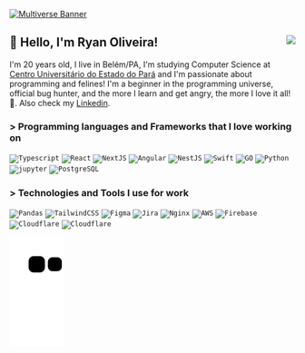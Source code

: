 [![Multiverse Banner](https://multiverseedu.com/Multiverse-Banner.png)](https://multiverseedu.com/)

##

<img src="https://github-readme-stats.vercel.app/api/top-langs/?username=RyanOlivrDev&langs_count=12&layout=compact&theme=midnight-purple" align="right">

 ## :space_invader: Hello, I'm Ryan Oliveira!

I'm 20 years old, I live in Belém/PA, I'm studying Computer Science at [Centro Universitário do Estado do Pará](https://www.cesupa.br/) and I'm passionate about programming and felines! I'm a beginner in the programming universe, official bug hunter, and the more I learn and get angry, the more I love it all! :purple_heart:. Also check my [Linkedin](https://www.linkedin.com/in/ryanolivr/).

### > Programming languages ​​and Frameworks that I love working on

<code><img width="40px" src="https://cdn.jsdelivr.net/gh/devicons/devicon/icons/typescript/typescript-original.svg" title = "Typescript"/></code>
<code><img width="40px" src="https://cdn.jsdelivr.net/gh/devicons/devicon/icons/react/react-original.svg" title = "React"/></code> 
<code><img width="40px" src="https://cdn.jsdelivr.net/gh/devicons/devicon@latest/icons/nextjs/nextjs-original.svg" title = "NextJS"/></code> 
<code><img width="40px" src="https://cdn.jsdelivr.net/gh/devicons/devicon@latest/icons/angular/angular-original.svg" title = "Angular"/></code> 
<code><img width="40px" src="https://cdn.jsdelivr.net/gh/devicons/devicon@latest/icons/nestjs/nestjs-original.svg" title = "NestJS"/></code> 
<code><img width="40px" src="https://cdn.jsdelivr.net/gh/devicons/devicon@latest/icons/swift/swift-original.svg" title = "Swift"/></code> 
<code><img width="40px" src="https://cdn.jsdelivr.net/gh/devicons/devicon@latest/icons/go/go-original-wordmark.svg" title = "GO"/></code> 
<code><img width="40px" src="https://cdn.jsdelivr.net/gh/devicons/devicon@latest/icons/python/python-original.svg" title = "Python"/></code> 
<code><img width="40px" src="https://cdn.jsdelivr.net/gh/devicons/devicon@latest/icons/jupyter/jupyter-original.svg" title = "jupyter"/></code> 
<code><img width="40px" src="https://cdn.jsdelivr.net/gh/devicons/devicon@latest/icons/postgresql/postgresql-original.svg" title = "PostgreSQL"/></code> 

### > Technologies and Tools I use for work
<code><img width="40px" src="https://cdn.jsdelivr.net/gh/devicons/devicon@latest/icons/pandas/pandas-original.svg" title = "Pandas"/></code> 
<code><img width="40px" src="https://cdn.jsdelivr.net/gh/devicons/devicon@latest/icons/tailwindcss/tailwindcss-original.svg" title = "TailwindCSS"/></code>
<code><img width="40px" src="https://cdn.jsdelivr.net/gh/devicons/devicon/icons/figma/figma-original.svg" title = "Figma"/></code>
<code><img width="40px" src="https://cdn.jsdelivr.net/gh/devicons/devicon@latest/icons/jira/jira-original.svg" title = "Jira"/></code>
<code><img width="40px" src="https://cdn.jsdelivr.net/gh/devicons/devicon/icons/nginx/nginx-original.svg" title = "Nginx"/></code>
<code><img width="40px" src="https://cdn.jsdelivr.net/gh/devicons/devicon@latest/icons/amazonwebservices/amazonwebservices-plain-wordmark.svg" title = "AWS"/></code> 
<code><img width="40px" src="https://cdn.jsdelivr.net/gh/devicons/devicon@latest/icons/firebase/firebase-original.svg" title = "Firebase"/></code> 
<code><img width="40px" src="https://cdn.jsdelivr.net/gh/devicons/devicon@latest/icons/cloudflare/cloudflare-original.svg" title = "Cloudflare"/></code> 
<code><img width="40px" src="https://cdn.jsdelivr.net/gh/devicons/devicon@latest/icons/docker/docker-original.svg" title = "Cloudflare"/></code> 



![Snake animation](https://github.com/RyanOlivrdev/ryanolivrdev/blob/output/github-contribution-grid-snake.svg) 


